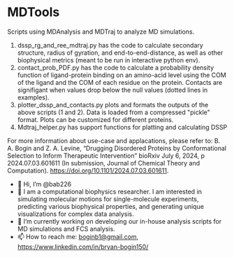 # MDTools

Scripts using MDAnalysis and MDTraj to analyze MD simulations.

1. dssp_rg_and_ree_mdtraj.py has the code to calculate secondary structure, radius of gyration, and end-to-end-distance, as well as other biophysical metrics (meant to be run in interactive python env).
2. contact_prob_PDF.py has the code to calculate a probability density function of ligand-protein binding on an amino-acid level using the COM of the ligand and the COM of each residue on the protein. Contacts are signifigant when values drop below the null values (dotted lines in examples).
3. plotter_dssp_and_contacts.py plots and formats the outputs of the above scripts (1 and 2). Data is loaded from a compressed "pickle" format. Plots can be customized for different proteins. 
4. Mdtraj_helper.py has support functions for platting and calculating DSSP

For more information about use-case and applacations, please refer to: B. A. Bogin and Z. A. Levine, “Drugging Disordered Proteins by Conformational Selection to 
Inform Therapeutic Intervention” bioRxiv July 6, 2024, p 2024.07.03.601611 (In submission, Journal of Chemical Theory and Computation). https://doi.org/10.1101/2024.07.03.601611.



- 👋 Hi, I’m @bab226
- 👀 I am a computational biophysics researcher. I am interested in simulating molecular motions for single-molecule experiments, predicting various biophysical properties, and generating unique visualizations for complex data analysis.
- 🌱 I’m currently working on developing our in-house analysis scripts for MD simulations and FCS analysis.
- 📫 How to reach me: boginb1@gmail.com, https://www.linkedin.com/in/bryan-bogin150/ 

<!---
bab226/bab226 is a ✨ special ✨ repository because its `README.md` (this file) appears on your GitHub profile.
You can click the Preview link to take a look at your changes.
--->
